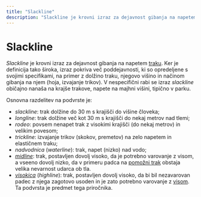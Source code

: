 ```yaml
---
title: "Slackline"
description: "Slackline je krovni izraz za dejavnost gibanja na napetem traku. V splošni rabi izraz označuje krajši trak, napet na majhni višini, tipično v parku."
---
```


# Slackline

_Slackline_ je krovni izraz za dejavnost gibanja na napetem [traku](trak). Ker je definicija tako široka, izraz pokriva več poddejavnosti, ki so opredeljene s svojimi specifikami, na primer z dolžino traku, njegovo višino in načinom gibanja na njem (hoja, izvajanje trikov). V nespecifični rabi se izraz _slackline_ običajno nanaša na krajše trakove, napete na majhni višini, tipično v parku.

Osnovna razdelitev na podvrste je:

* _slackline_: trak dolžine do 30 m s krajišči do višine človeka;
* _longline_: trak dolžine več kot 30 m s krajišči do nekaj metrov nad tlemi;
* _rodeo_: povsem nenapet trak z visokimi krajišči (do nekaj metrov) in velikim povesom;
* _trickline_: izvajanje trikov (skokov, premetov) na zelo napetem in elastičnem traku;
* _nadvodnica_ (_waterline_): trak, napet (nizko) nad vodo;
* _[midline](midline)_: trak, postavljen dovolj visoko, da je potrebno varovanje z visom, a vseeno dovolj nizko, da v primeru padca na [pomožni trak](pomozni-trak) obstaja velika nevarnost udarca ob tla.
* _[visokica](visokica)_ (_highline_): trak, postavljen dovolj visoko, da bi bil nezavarovan padec z njega zagotovo usoden in je zato potrebno varovanje z [visom](vis). Ta podvrsta je predmet tega priročnika.
